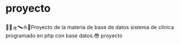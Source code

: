 # proyecto
🚀🚁🛸🛰️⛵🚤Proyecto de la materia de base de datos sistema de clinica programado en php con base datos.😎 
proyecto
